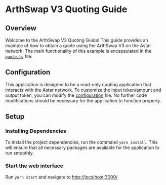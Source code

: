 # ArthSwap V3 Quoting Guide

## Overview

Welcome to the ArthSwap V3 Quoting Guide! This guide provides an example of how to obtain a quote using the ArthSwap V3 on the Astar network. The main functionality of this example is encapsulated in the [`quote.ts`](./src/libs/quote.ts) file.

## Configuration

This application is designed to be a read-only quoting application that interacts with the Astar network. To customize the input token/amount and output token, you can modify the [configuration](./src/config.ts) file. No further code modifications should be necessary for the application to function properly.

## Setup

### Installing Dependencies

To install the project dependencies, run the command `yarn install`. This will ensure that all necessary packages are available for the application to run smoothly.

### Start the web interface

Run `yarn start` and navigate to [http://localhost:3000/](http://localhost:3000/)
